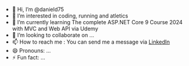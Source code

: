 - 👋 Hi, I’m @danield75
- 👀 I’m interested in coding, running and atletics
- 🌱 I’m currently learning The complete ASP.NET Core 9 Course 2024 with MVC and Web API via Udemy
- 💞️ I’m looking to collaborate on ...
- 📫 How to reach me : You can send me a message via <a href="https://www.linkedin.com/in/daniel-drion/" target="_blank" rel="noopener noreferrer">LinkedIn</a>
- 😄 Pronouns: ...
- ⚡ Fun fact: ...

<!---
danield75/danield75 is a ✨ special ✨ repository because its `README.md` (this file) appears on your GitHub profile.
You can click the Preview link to take a look at your changes.
--->
